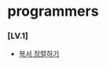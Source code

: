 # programmers

### [LV.1]
- [복서 정렬하기](https://github.com/rsh1994/programmers/blob/main/%EB%B3%B5%EC%84%9C%20%EC%A0%95%EB%A0%AC%ED%95%98%EA%B8%B0.ipynb)
